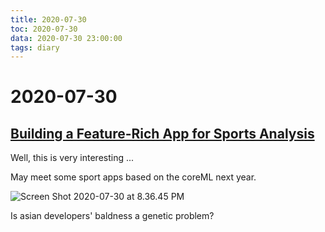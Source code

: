 ```yaml
---
title: 2020-07-30
toc: 2020-07-30
data: 2020-07-30 23:00:00
tags: diary
---
```



# 2020-07-30

## [Building a Feature-Rich App for Sports Analysis](https://developer.apple.com/documentation/vision/building_a_feature-rich_app_for_sports_analysis)

Well, this is very interesting ...

May meet some sport apps based on the coreML next year.

![Screen Shot 2020-07-30 at 8.36.45 PM](https://tva1.sinaimg.cn/large/007S8ZIlgy1gh9a41k99dj31ed0u0kdh.jpg)

Is asian developers' baldness a genetic problem?

